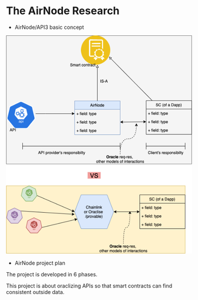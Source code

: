 # The AirNode Research

- AirNode/API3 basic concept

![The airnode/API3 concept](./The%20AirNode%20Research/API3Concept1.png)

- AirNode project plan

The project is developed in 6 phases.

This project is about oraclizing APIs so that smart contracts can find consistent outside data.


